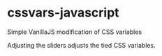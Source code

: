 # cssvars-javascript
Simple VanillaJS modification of CSS variables

Adjusting the sliders adjusts the tied CSS variables.
